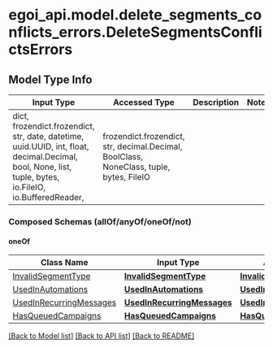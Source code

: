 # egoi_api.model.delete_segments_conflicts_errors.DeleteSegmentsConflictsErrors

## Model Type Info
Input Type | Accessed Type | Description | Notes
------------ | ------------- | ------------- | -------------
dict, frozendict.frozendict, str, date, datetime, uuid.UUID, int, float, decimal.Decimal, bool, None, list, tuple, bytes, io.FileIO, io.BufferedReader,  | frozendict.frozendict, str, decimal.Decimal, BoolClass, NoneClass, tuple, bytes, FileIO |  | 

### Composed Schemas (allOf/anyOf/oneOf/not)
#### oneOf
Class Name | Input Type | Accessed Type | Description | Notes
------------- | ------------- | ------------- | ------------- | -------------
[InvalidSegmentType](InvalidSegmentType.md) | [**InvalidSegmentType**](InvalidSegmentType.md) | [**InvalidSegmentType**](InvalidSegmentType.md) |  | 
[UsedInAutomations](UsedInAutomations.md) | [**UsedInAutomations**](UsedInAutomations.md) | [**UsedInAutomations**](UsedInAutomations.md) |  | 
[UsedInRecurringMessages](UsedInRecurringMessages.md) | [**UsedInRecurringMessages**](UsedInRecurringMessages.md) | [**UsedInRecurringMessages**](UsedInRecurringMessages.md) |  | 
[HasQueuedCampaigns](HasQueuedCampaigns.md) | [**HasQueuedCampaigns**](HasQueuedCampaigns.md) | [**HasQueuedCampaigns**](HasQueuedCampaigns.md) |  | 

[[Back to Model list]](../../README.md#documentation-for-models) [[Back to API list]](../../README.md#documentation-for-api-endpoints) [[Back to README]](../../README.md)

